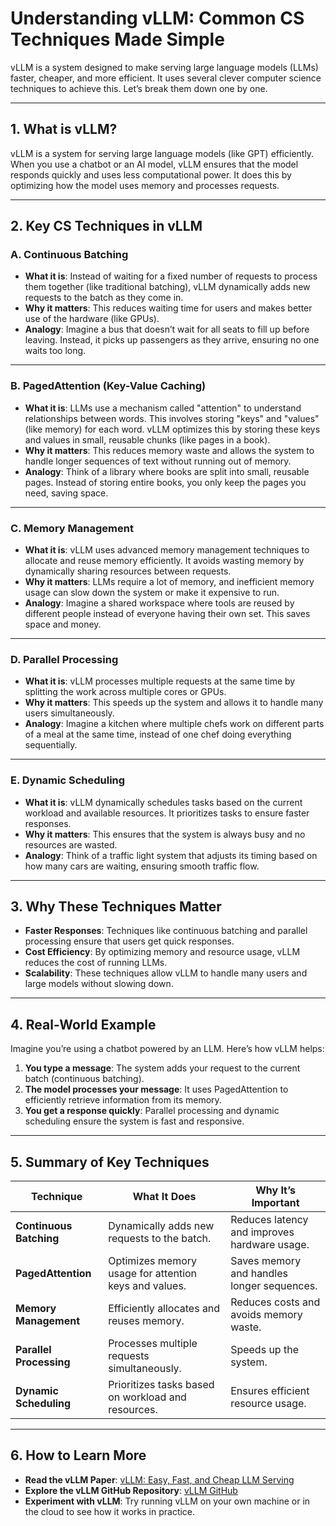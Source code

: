 # **Understanding vLLM: Common CS Techniques Made Simple**

vLLM is a system designed to make serving large language models (LLMs) faster, cheaper, and more efficient. It uses several clever computer science techniques to achieve this. Let’s break them down one by one.

---

## **1. What is vLLM?**
vLLM is a system for serving large language models (like GPT) efficiently. When you use a chatbot or an AI model, vLLM ensures that the model responds quickly and uses less computational power. It does this by optimizing how the model uses memory and processes requests.

---

## **2. Key CS Techniques in vLLM**

### **A. Continuous Batching**
- **What it is**: Instead of waiting for a fixed number of requests to process them together (like traditional batching), vLLM dynamically adds new requests to the batch as they come in.
- **Why it matters**: This reduces waiting time for users and makes better use of the hardware (like GPUs).
- **Analogy**: Imagine a bus that doesn’t wait for all seats to fill up before leaving. Instead, it picks up passengers as they arrive, ensuring no one waits too long.

---

### **B. PagedAttention (Key-Value Caching)**
- **What it is**: LLMs use a mechanism called "attention" to understand relationships between words. This involves storing "keys" and "values" (like memory) for each word. vLLM optimizes this by storing these keys and values in small, reusable chunks (like pages in a book).
- **Why it matters**: This reduces memory waste and allows the system to handle longer sequences of text without running out of memory.
- **Analogy**: Think of a library where books are split into small, reusable pages. Instead of storing entire books, you only keep the pages you need, saving space.

---

### **C. Memory Management**
- **What it is**: vLLM uses advanced memory management techniques to allocate and reuse memory efficiently. It avoids wasting memory by dynamically sharing resources between requests.
- **Why it matters**: LLMs require a lot of memory, and inefficient memory usage can slow down the system or make it expensive to run.
- **Analogy**: Imagine a shared workspace where tools are reused by different people instead of everyone having their own set. This saves space and money.

---

### **D. Parallel Processing**
- **What it is**: vLLM processes multiple requests at the same time by splitting the work across multiple cores or GPUs.
- **Why it matters**: This speeds up the system and allows it to handle many users simultaneously.
- **Analogy**: Imagine a kitchen where multiple chefs work on different parts of a meal at the same time, instead of one chef doing everything sequentially.

---

### **E. Dynamic Scheduling**
- **What it is**: vLLM dynamically schedules tasks based on the current workload and available resources. It prioritizes tasks to ensure faster responses.
- **Why it matters**: This ensures that the system is always busy and no resources are wasted.
- **Analogy**: Think of a traffic light system that adjusts its timing based on how many cars are waiting, ensuring smooth traffic flow.

---

## **3. Why These Techniques Matter**
- **Faster Responses**: Techniques like continuous batching and parallel processing ensure that users get quick responses.
- **Cost Efficiency**: By optimizing memory and resource usage, vLLM reduces the cost of running LLMs.
- **Scalability**: These techniques allow vLLM to handle many users and large models without slowing down.

---

## **4. Real-World Example**
Imagine you’re using a chatbot powered by an LLM. Here’s how vLLM helps:
1. **You type a message**: The system adds your request to the current batch (continuous batching).
2. **The model processes your message**: It uses PagedAttention to efficiently retrieve information from its memory.
3. **You get a response quickly**: Parallel processing and dynamic scheduling ensure the system is fast and responsive.

---

## **5. Summary of Key Techniques**
| **Technique**          | **What It Does**                                                                 | **Why It’s Important**                          |
|-------------------------|----------------------------------------------------------------------------------|------------------------------------------------|
| **Continuous Batching** | Dynamically adds new requests to the batch.                                      | Reduces latency and improves hardware usage.   |
| **PagedAttention**      | Optimizes memory usage for attention keys and values.                            | Saves memory and handles longer sequences.     |
| **Memory Management**   | Efficiently allocates and reuses memory.                                         | Reduces costs and avoids memory waste.         |
| **Parallel Processing** | Processes multiple requests simultaneously.                                      | Speeds up the system.                          |
| **Dynamic Scheduling**  | Prioritizes tasks based on workload and resources.                               | Ensures efficient resource usage.              |

---

## **6. How to Learn More**
- **Read the vLLM Paper**: [vLLM: Easy, Fast, and Cheap LLM Serving](https://arxiv.org/pdf/2309.06180)
- **Explore the vLLM GitHub Repository**: [vLLM GitHub](https://github.com/vllm-project/vllm)
- **Experiment with vLLM**: Try running vLLM on your own machine or in the cloud to see how it works in practice.
